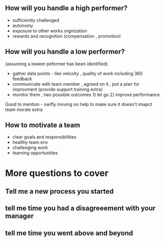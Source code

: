 ## How will you handle a high performer?
* sufficiently challenged
* autonomy 
* exposure to other works orgnization 
* rewards and recognition (compensation , promotion)


## How will you handle a low performer?
(assuming a loweer peformer has been identified) 
* gather data points - like velcoity , quality of work including 360 feedback
* communicate with team member , agreed on it , put a plan for improvment (provide support training extra)
* monitor them , two possible outcomes 1) let go 2) improve performance

Good to mention - swifly moving on help to make sure it doesn't imapct team morale extra

## How to motivate a team
* clear goals and responsibilities 
* healthy team env 
* challenging work 
* learning opportunities

# More questions to cover 

## Tell me a new process you started 

## tell me time you had a disagreeement with your manager 

## tell me time you went above and beyond 
 
